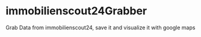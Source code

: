# immobilienscout24Grabber
Grab Data from immobilienscout24, save it and visualize it with google maps
